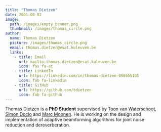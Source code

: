 ```yaml
---
title: "Thomas Dietzen"
date: 2001-03-02
image: 
  path: /images/empty_banner.png
  thumbnail: /images/thomas_circle.png
author:
  name: Thomas Dietzen
  picture: /images/thomas_circle.png
  email: thomas.dietzen@esat.kuleuven.be
  links:
    - title: Email
      url: mailto:thomas.dietzen@esat.kuleuven.be
      icon: fas fa-at    
    - title: LinkedIn
      url: https://linkedin.com/in/thomas-dietzen-098655105
      icon: fab fa-linkedin
    - title: GitHub
      url: https://github.com/tdietzen
      icon: fab fa-github
---
```


Thomas Dietzen is a **PhD Student** supervised by [Toon van Waterschoot](toon_vanwaterschoot), [Simon Doclo](http://www.sigproc.uni-oldenburg.de/45583.html) and [Marc Moonen](http://www.esat.kuleuven.be/stadius/person.php?persid=2). He is working on the design and implementation of adaptive beamforming algorithms for joint noise reduction and dereverberation.
